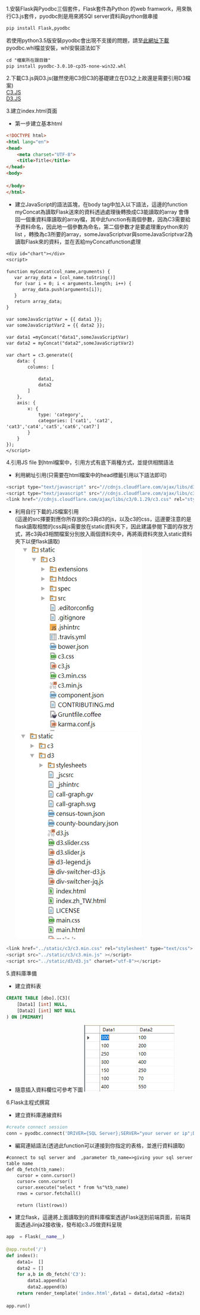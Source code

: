 1.安裝Flask與Pyodbc三個套件，Flask套件為Python 的web framwork，用來執行C3.js套件，pyodbc則是用來將SQl server資料與python做串接    
```python
pip install Flask,pyodbc
```    
若使用python3.5版安裝pyodbc會出現不支援的問題，請至[此網址下載](http://www.lfd.uci.edu/~gohlke/pythonlibs/#pyodbc)pyodbc.whl檔並安裝，whl安裝語法如下
```
cd "檔案所在跟目錄"
pip install pyodbc-3.0.10-cp35-none-win32.whl
```

2.下載C3.js與D3.js(雖然使用C3但C3的基礎建立在D3之上故還是需要引用D3檔案)    
[C3.JS](https://github.com/c3js/c3/archive/0.4.11.zip)    
[D3.JS](https://github.com/d3/d3/releases/download/v4.2.6/d3.zip)

3.建立index.html頁面
+  第一步建立基本html
```html
<!DOCTYPE html>
<html lang="en">
<head>
    <meta charset="UTF-8">
    <title>Title</title>
</head>
<body>

</body>
</html>
```   
+   建立JavaScript的語法區塊，在body tag中加入以下語法，這邊的function   myConcat為讀取Flask送來的資料透過處理後轉換成C3能讀取的array
    會傳回一個重資料庫讀取的array檔，其中此function有兩個參數，因為C3需要給予資料命名，因此地一個參數為命名，第二個參數才是要處理重python來的list
    ，轉換為c3所要的array，someJavaScriptvar與someJavaScriptvar2為讀取Flask來的資料，並在丟給myConcatfunction處理
```
<div id="chart"></div>
<script>

function myConcat(col_name,arguments) {
   var array_data = [col_name.toString()]
   for (var i = 0; i < arguments.length; i++) {
      array_data.push(arguments[i]);
   }
   return array_data;
}

var someJavaScriptVar = {{ data1 }};
var someJavaScriptVar2 = {{ data2 }};

var data1 =myConcat("data1",someJavaScriptVar)
var data2 = myConcat("data2",someJavaScriptVar2)

var chart = c3.generate({
    data: {
        columns: [

            data1,
            data2
        ]
    },
    axis: {
        x: {
            type: 'category',
            categories: ['cat1', 'cat2', 'cat3','cat4','cat5','cat6','cat7']
        }
    }
});
</script>
```

4.引用JS file 到html檔案中，引用方式有底下兩種方式，並提供相關語法
+  利用網址引用(只需要在html檔案中的head標籤引用以下語法即可)
```JavaScript
<script type="text/javascript" src="//cdnjs.cloudflare.com/ajax/libs/d3/3.4.11/d3.js"></script>
<script type="text/javascript" src="//cdnjs.cloudflare.com/ajax/libs/c3/0.1.29/c3.js"></script>
<link href="//cdnjs.cloudflare.com/ajax/libs/c3/0.1.29/c3.css" rel="stylesheet" type="text/css">
```
+  利用自行下載的JS檔案引用   
(這邊的src擇要對應你所存放的c3與d3的js，以及c3的css，這邊要注意的是flask讀取相關的css與js需要放在static資料夾下，因此建議參閱下圖的存放方式，將c3與d3相關檔案分別放入兩個資料夾中，再將兩資料夾放入static資料夾下以便flask讀取)   
![C3路徑圖](https://raw.githubusercontent.com/xxxxsars/C3_example/master/pic/c3_path.png)
![D3路徑圖](https://github.com/xxxxsars/C3_example/blob/master/pic/D3_path.png?raw=true)
```JavaScript
<link href="../static/c3/c3.min.css" rel="stylesheet" type="text/css">
<script src="../static/c3/c3.min.js" ></script>
<script src="../static/d3/d3.js" charset="utf-8"></script>
```

5.資料庫準備   
+   建立資料表
```SQL
CREATE TABLE [dbo].[C3](
	[Data1] [int] NULL,
	[Data2] [int] NOT NULL
) ON [PRIMARY]
```
+  隨意插入資料欄位可參考下圖
![](https://github.com/xxxxsars/C3_example/blob/master/pic/Sql_data.png?raw=true)


6.Flask主程式撰寫
+  建立資料庫連線資料
```python
#create connect session
conn = pyodbc.connect('DRIVER={SQL Server};SERVER="your server or ip";DATABASE="Database name";UID="user name";PWD="password"')
```
+  編寫連結語法(透過此function可以連接到你指定的表格，並進行資料讀取)
```
#connect to sql server and  ,parameter tb_name=>giving your sql server table name
def db_fetch(tb_name):
    cursor = conn.cursor()
    cursor= conn.cursor()
    cursor.execute("select * from %s"%tb_name)
    rows = cursor.fetchall()

    return (list(rows))
```

+  建立flask，這邊將上面讀取到的資料庫檔案透過Flask送到前端頁面，前端頁面透過Jinja2接收後，發布給c3.JS做資料呈現
```python
app  = Flask(__name__)

@app.route('/')
def index():
    data1=  []
    data2 = []
    for a,b in db_fetch('C3'):
        data1.append(a)
        data2.append(b)
    return render_template('index.html',data1 = data1,data2 =data2)

app.run()
```
